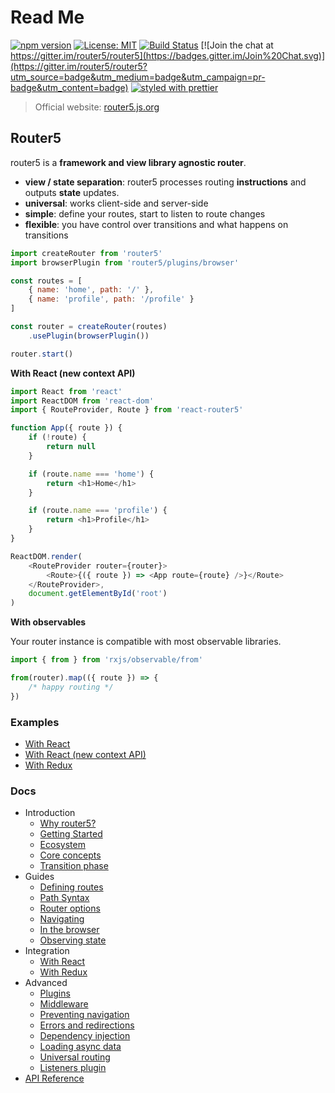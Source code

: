 # Read Me

[![npm version](https://badge.fury.io/js/router5.svg)](http://badge.fury.io/js/router5)
[![License: MIT](https://img.shields.io/badge/License-MIT-yellow.svg)](https://opensource.org/licenses/MIT)
[![Build Status](https://travis-ci.org/router5/router5.svg)](https://travis-ci.org/router5/router5) [![Join the chat at https://gitter.im/router5/router5](https://badges.gitter.im/Join%20Chat.svg)](https://gitter.im/router5/router5?utm_source=badge&utm_medium=badge&utm_campaign=pr-badge&utm_content=badge) [![styled with prettier](https://img.shields.io/badge/styled_with-prettier-ff69b4.svg)](https://github.com/prettier/prettier)


> Official website: [router5.js.org](https://router5.js.org)

## Router5

router5 is a **framework and view library agnostic router**.

* **view / state separation**: router5 processes routing **instructions** and outputs **state** updates.
* **universal**: works client-side and server-side
* **simple**: define your routes, start to listen to route changes
* **flexible**: you have control over transitions and what happens on transitions

```javascript
import createRouter from 'router5'
import browserPlugin from 'router5/plugins/browser'

const routes = [
    { name: 'home', path: '/' },
    { name: 'profile', path: '/profile' }
]

const router = createRouter(routes)
    .usePlugin(browserPlugin())

router.start()
```

**With React \(new context API\)**

```javascript
import React from 'react'
import ReactDOM from 'react-dom'
import { RouteProvider, Route } from 'react-router5'

function App({ route }) {
    if (!route) {
        return null
    }

    if (route.name === 'home') {
        return <h1>Home</h1>
    }

    if (route.name === 'profile') {
        return <h1>Profile</h1>
    }
}

ReactDOM.render(
    <RouteProvider router={router}>
        <Route>{({ route }) => <App route={route} />}</Route>
    </RouteProvider>,
    document.getElementById('root')
)
```

**With observables**

Your router instance is compatible with most observable libraries.

```javascript
import { from } from 'rxjs/observable/from'

from(router).map(({ route }) => {
    /* happy routing */
})
```

### Examples

* [With React](https://stackblitz.com/edit/react-router5)
* [With React \(new context API\)](https://stackblitz.com/edit/react-router5-new-context-api)
* [With Redux](https://stackblitz.com/edit/react-redux-router5)

### Docs

* Introduction
  * [Why router5?](https://router5.js.org/introduction/why-router5)
  * [Getting Started](https://router5.js.org/introduction/getting-started)
  * [Ecosystem](https://router5.js.org/introduction/ecosystem)
  * [Core concepts](https://router5.js.org/introduction/core-concepts)
  * [Transition phase](https://router5.js.org/introduction/transition-phase)
* Guides
  * [Defining routes](https://router5.js.org/guides/defining-routes)
  * [Path Syntax](https://router5.js.org/guides/path-syntax)
  * [Router options](https://router5.js.org/guides/router-options)
  * [Navigating](https://router5.js.org/guides/navigating)
  * [In the browser](https://router5.js.org/guides/in-the-browser)
  * [Observing state](https://router5.js.org/guides/observing-state)
* Integration
  * [With React](https://router5.js.org/integration/with-react)
  * [With Redux](https://router5.js.org/integration/with-redux)
* Advanced
  * [Plugins](https://router5.js.org/advanced/plugins)
  * [Middleware](https://router5.js.org/advanced/middleware)
  * [Preventing navigation](https://router5.js.org/advanced/preventing-navigation)
  * [Errors and redirections](https://router5.js.org/advanced/errors-and-redirections)
  * [Dependency injection](https://router5.js.org/advanced/dependency-injection)
  * [Loading async data](https://router5.js.org/advanced/loading-async-data)
  * [Universal routing](https://router5.js.org/advanced/universal-routing)
  * [Listeners plugin](https://router5.js.org/advanced/listeners-plugin)
* [API Reference](https://router5.js.org/api-reference)

